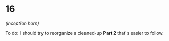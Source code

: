 # 16

*(inception horn)*

To do: I should try to reorganize a cleaned-up **Part 2** that's easier to follow.